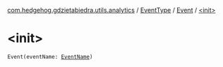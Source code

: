 [com.hedgehog.gdzietabiedra.utils.analytics](../../index.md) / [EventType](../index.md) / [Event](index.md) / [&lt;init&gt;](./-init-.md)

# &lt;init&gt;

`Event(eventName: `[`EventName`](-event-name/index.md)`)`